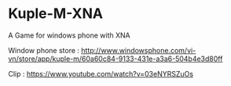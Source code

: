 Kuple-M-XNA
===========

A Game for windows phone with XNA


Window phone store : http://www.windowsphone.com/vi-vn/store/app/kuple-m/60a60c84-9133-431e-a3a6-504b4e3d80ff



Clip : https://www.youtube.com/watch?v=03eNYRSZuOs
